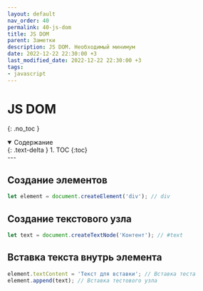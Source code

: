 ```yaml
---
layout: default
nav_order: 40
permalink: 40-js-dom
title: JS DOM
parent: Заметки
description: JS DOM. Необходимый минимум
date: 2022-12-22 22:30:00 +3
last_modified_date: 2022-12-22 22:30:00 +3
tags:
- javascript
---
```


# JS DOM
{: .no_toc }

<details open markdown="block">
  <summary>
    Содержание
  </summary>
  {: .text-delta }
1. TOC
{:toc}
</details>
---

## Создание элементов

```javascript
let element = document.createElement('div'); // div
```

## Создание текстового узла

```javascript
let text = document.createTextNode('Контент'); // #text
```

## Вставка текста внутрь элемента

```javascript
element.textContent = 'Текст для вставки'; // Вставка теста
element.append(text); // Вставка тестового узла
```